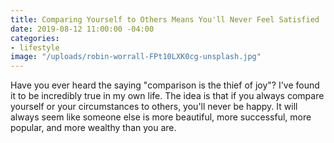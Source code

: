 ```yaml
---
title: Comparing Yourself to Others Means You'll Never Feel Satisfied
date: 2019-08-12 11:00:00 -04:00
categories:
- lifestyle
image: "/uploads/robin-worrall-FPt10LXK0cg-unsplash.jpg"
---
```


Have you ever heard the saying "comparison is the thief of joy"? I've found it to be incredibly true in my own life. The idea is that if you always compare yourself or your circumstances to others, you'll never be happy. It will always seem like someone else is more beautiful, more successful, more popular, and more wealthy than you are. 